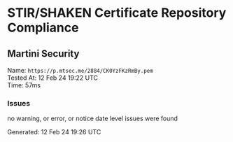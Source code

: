 # STIR/SHAKEN Certificate Repository Compliance

## Martini Security

Name: `https://p.mtsec.me/2884/CK0YzFKzRmBy.pem`\
Tested At: 12 Feb 24 19:22 UTC\
Time: 57ms

### Issues

no warning, or error, or notice date level issues were found

Generated: 12 Feb 24 19:26 UTC